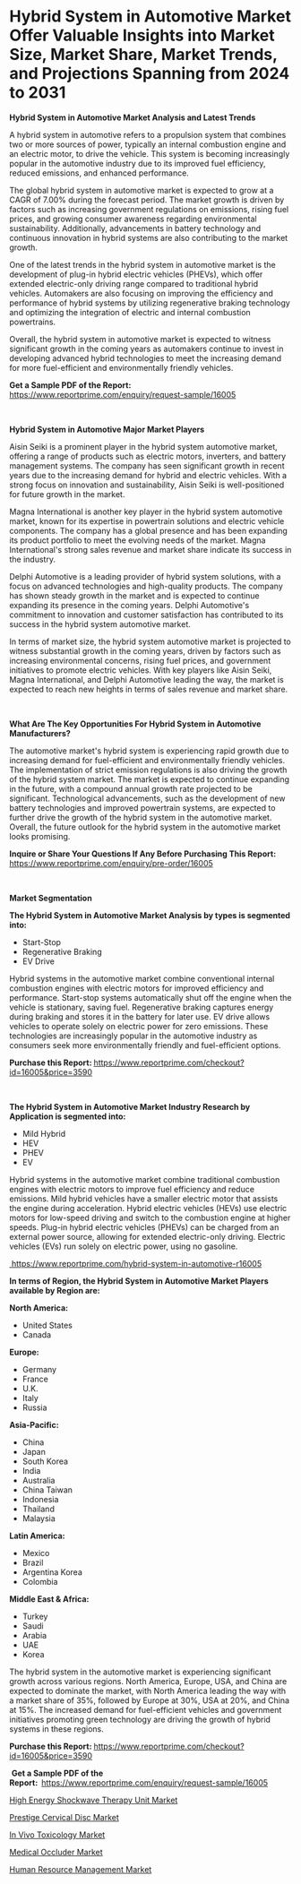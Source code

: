 <p><h1>Hybrid System in Automotive Market Offer Valuable Insights into Market Size, Market Share, Market Trends, and Projections Spanning from 2024 to 2031</h1></p><p><strong>Hybrid System in Automotive Market Analysis and Latest Trends</strong></p>
<p><p>A hybrid system in automotive refers to a propulsion system that combines two or more sources of power, typically an internal combustion engine and an electric motor, to drive the vehicle. This system is becoming increasingly popular in the automotive industry due to its improved fuel efficiency, reduced emissions, and enhanced performance.</p><p>The global hybrid system in automotive market is expected to grow at a CAGR of 7.00% during the forecast period. The market growth is driven by factors such as increasing government regulations on emissions, rising fuel prices, and growing consumer awareness regarding environmental sustainability. Additionally, advancements in battery technology and continuous innovation in hybrid systems are also contributing to the market growth.</p><p>One of the latest trends in the hybrid system in automotive market is the development of plug-in hybrid electric vehicles (PHEVs), which offer extended electric-only driving range compared to traditional hybrid vehicles. Automakers are also focusing on improving the efficiency and performance of hybrid systems by utilizing regenerative braking technology and optimizing the integration of electric and internal combustion powertrains.</p><p>Overall, the hybrid system in automotive market is expected to witness significant growth in the coming years as automakers continue to invest in developing advanced hybrid technologies to meet the increasing demand for more fuel-efficient and environmentally friendly vehicles.</p></p>
<p><strong>Get a Sample PDF of the Report:&nbsp;</strong> <a href="https://www.reportprime.com/enquiry/request-sample/16005">https://www.reportprime.com/enquiry/request-sample/16005</a></p>
<p>&nbsp;</p>
<p><strong>Hybrid System in Automotive Major Market Players</strong></p>
<p><p>Aisin Seiki is a prominent player in the hybrid system automotive market, offering a range of products such as electric motors, inverters, and battery management systems. The company has seen significant growth in recent years due to the increasing demand for hybrid and electric vehicles. With a strong focus on innovation and sustainability, Aisin Seiki is well-positioned for future growth in the market.</p><p>Magna International is another key player in the hybrid system automotive market, known for its expertise in powertrain solutions and electric vehicle components. The company has a global presence and has been expanding its product portfolio to meet the evolving needs of the market. Magna International's strong sales revenue and market share indicate its success in the industry.</p><p>Delphi Automotive is a leading provider of hybrid system solutions, with a focus on advanced technologies and high-quality products. The company has shown steady growth in the market and is expected to continue expanding its presence in the coming years. Delphi Automotive's commitment to innovation and customer satisfaction has contributed to its success in the hybrid system automotive market.</p><p>In terms of market size, the hybrid system automotive market is projected to witness substantial growth in the coming years, driven by factors such as increasing environmental concerns, rising fuel prices, and government initiatives to promote electric vehicles. With key players like Aisin Seiki, Magna International, and Delphi Automotive leading the way, the market is expected to reach new heights in terms of sales revenue and market share.</p></p>
<p>&nbsp;</p>
<p><strong>What Are The Key Opportunities For Hybrid System in Automotive Manufacturers?</strong></p>
<p><p>The automotive market's hybrid system is experiencing rapid growth due to increasing demand for fuel-efficient and environmentally friendly vehicles. The implementation of strict emission regulations is also driving the growth of the hybrid system market. The market is expected to continue expanding in the future, with a compound annual growth rate projected to be significant. Technological advancements, such as the development of new battery technologies and improved powertrain systems, are expected to further drive the growth of the hybrid system in the automotive market. Overall, the future outlook for the hybrid system in the automotive market looks promising.</p></p>
<p><strong>Inquire or Share Your Questions If Any Before Purchasing This Report:</strong> <a href="https://www.reportprime.com/enquiry/pre-order/16005">https://www.reportprime.com/enquiry/pre-order/16005</a></p>
<p>&nbsp;</p>
<p><strong>Market Segmentation</strong></p>
<p><strong>The Hybrid System in Automotive Market Analysis by types is segmented into:</strong></p>
<p><ul><li>Start-Stop</li><li>Regenerative Braking</li><li>EV Drive</li></ul></p>
<p><p>Hybrid systems in the automotive market combine conventional internal combustion engines with electric motors for improved efficiency and performance. Start-stop systems automatically shut off the engine when the vehicle is stationary, saving fuel. Regenerative braking captures energy during braking and stores it in the battery for later use. EV drive allows vehicles to operate solely on electric power for zero emissions. These technologies are increasingly popular in the automotive industry as consumers seek more environmentally friendly and fuel-efficient options.</p></p>
<p><strong>Purchase this Report:&nbsp;</strong><a href="https://www.reportprime.com/checkout?id=16005&price=3590">https://www.reportprime.com/checkout?id=16005&price=3590</a></p>
<p>&nbsp;</p>
<p><strong>The Hybrid System in Automotive Market Industry Research by Application is segmented into:</strong></p>
<p><ul><li>Mild Hybrid</li><li>HEV</li><li>PHEV</li><li>EV</li></ul></p>
<p><p>Hybrid systems in the automotive market combine traditional combustion engines with electric motors to improve fuel efficiency and reduce emissions. Mild hybrid vehicles have a smaller electric motor that assists the engine during acceleration. Hybrid electric vehicles (HEVs) use electric motors for low-speed driving and switch to the combustion engine at higher speeds. Plug-in hybrid electric vehicles (PHEVs) can be charged from an external power source, allowing for extended electric-only driving. Electric vehicles (EVs) run solely on electric power, using no gasoline.</p></p>
<p><a href="https://www.reportprime.com/hybrid-system-in-automotive-r16005">&nbsp;https://www.reportprime.com/hybrid-system-in-automotive-r16005</a></p>
<p><strong>In terms of Region, the Hybrid System in Automotive Market Players available by Region are:</strong></p>
<p>
    <p> <strong> North America: </strong>
        <ul>
            <li>United States</li>
            <li>Canada</li>
        </ul>
        </p> 
    <p> <strong> Europe: </strong>
        <ul>
            <li>Germany</li>
            <li>France</li>
            <li>U.K.</li>
            <li>Italy</li>
            <li>Russia</li>
        </ul>
        </p> 
    <p> <strong> Asia-Pacific: </strong>
        <ul>
            <li>China</li>
            <li>Japan</li>
            <li>South Korea</li>
            <li>India</li>
            <li>Australia</li>
            <li>China Taiwan</li>
            <li>Indonesia</li>
            <li>Thailand</li>
            <li>Malaysia</li>
        </ul>
        </p> 
    <p> <strong> Latin America: </strong>
        <ul>
            <li>Mexico</li>
            <li>Brazil</li>
            <li>Argentina Korea</li>
            <li>Colombia</li>
        </ul>
        </p> 
    <p> <strong> Middle East & Africa: </strong>
        <ul>
            <li>Turkey</li>
            <li>Saudi</li>
            <li>Arabia</li>
            <li>UAE</li>
            <li>Korea</li>
        </ul>
    </p>
    </p>
<p><p>The hybrid system in the automotive market is experiencing significant growth across various regions. North America, Europe, USA, and China are expected to dominate the market, with North America leading the way with a market share of 35%, followed by Europe at 30%, USA at 20%, and China at 15%. The increased demand for fuel-efficient vehicles and government initiatives promoting green technology are driving the growth of hybrid systems in these regions.</p></p>
<p><strong>Purchase this Report: </strong><a href="https://www.reportprime.com/checkout?id=16005&price=3590">https://www.reportprime.com/checkout?id=16005&price=3590</a></p>
<p>&nbsp;<strong>Get a Sample PDF of the Report:&nbsp;&nbsp;</strong><a href="https://www.reportprime.com/enquiry/request-sample/16005">https://www.reportprime.com/enquiry/request-sample/16005</a></p>
<p><strong></strong></p>
<p><p><a href="https://medium.com/@tedbrakus/high-energy-shockwave-therapy-unit-market-size-share-analysis-growth-trends-forecast-2024-0e23747c53e3">High Energy Shockwave Therapy Unit Market</a></p><p><a href="https://medium.com/@foyazahmed1999_69116/insights-into-the-prestige-cervical-disc-market-market-players-market-size-geographical-regions-a1fab9b2b034">Prestige Cervical Disc Market</a></p><p><a href="https://github.com/JordyBecker/Market-Research-Report-List-1/blob/main/in-vivo-toxicology-market.md">In Vivo Toxicology Market</a></p><p><a href="https://medium.com/@eliasman59/deep-dive-into-the-medical-occluder-market-itstrends-market-segmentation-and-competitive-ab7fdc877201">Medical Occluder Market</a></p><p><a href="https://github.com/sydneyHley85/Market-Research-Report-List-1/blob/main/human-resource-management-market.md">Human Resource Management Market</a></p></p>